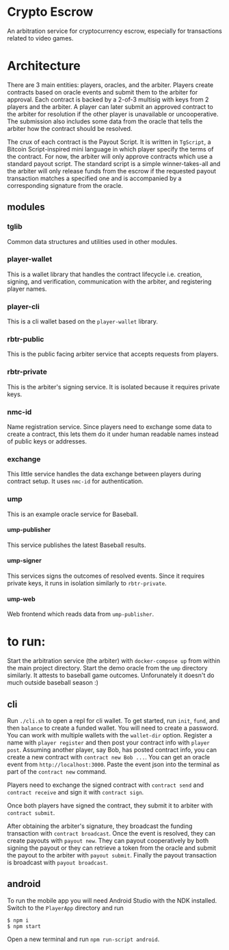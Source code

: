 # Crypto Escrow 

An arbitration service for cryptocurrency escrow, especially for transactions related to video games.

# Architecture

There are 3 main entities: players, oracles, and the arbiter. Players create contracts based on oracle events and submit them to the arbiter for approval. Each contract is backed by a 2-of-3 multisig with keys from 2 players and the arbiter. A player can later submit an approved contract to the arbiter for resolution if the other player is unavailable or uncooperative. The submission also includes some data from the oracle that tells the arbiter how the contract should be resolved.

The crux of each contract is the Payout Script. It is written in `TgScript`, a Bitcoin Script-inspired mini language in which player specify the terms of the contract. For now, the arbiter will only approve contracts which use a standard payout script. The standard script is a simple winner-takes-all and the arbiter will only release funds from the escrow if the requested payout transaction matches a specified one and is accompanied by a corresponding signature from the oracle.

## modules

### tglib
Common data structures and utilities used in other modules.
### player-wallet
This is a wallet library that handles the contract lifecycle i.e. creation, signing, and verification, communication with the arbiter, and registering player names.
### player-cli
This is a cli wallet based on the `player-wallet` library.
### rbtr-public
This is the public facing arbiter service that accepts requests from players.
### rbtr-private
This is the arbiter's signing service. It is isolated because it requires private keys.
### nmc-id
Name registration service. Since players need to exchange some data to create a contract, this lets them do it under human readable names instead of public keys or addresses.
### exchange
This little service handles the data exchange between players during contract setup. It uses `nmc-id` for authentication.
### ump
This is an example oracle service for Baseball.
#### ump-publisher
This service publishes the latest Baseball results.
#### ump-signer
This services signs the outcomes of resolved events. Since it requires private keys, it runs in isolation similarly to `rbtr-private`.
#### ump-web
Web frontend which reads data from `ump-publisher`.
# to run:

Start the arbitration service (the arbiter) with `docker-compose up` from within the main project directory. Start the demo oracle from the `ump` directory similarly. It attests to baseball game outcomes. Unforunately it doesn't do much outside baseball season :)
## cli
Run `./cli.sh` to open a repl for cli wallet. To get started, run `init`, `fund`, and then `balance` to create a funded wallet. You will need to create a password. You can work with multiple wallets with the `wallet-dir` option.
Register a name with `player register` and then post your contract info with `player post`.
Assuming another player, say Bob, has posted contract info, you can create a new contract with `contract new Bob ...`. You can get an oracle event from `http://localhost:3000`. Paste the event json into the terminal as part of the `contract new` command.

Players need to exchange the signed contract with `contract send` and `contract receive` and sign it with `contract sign`.

Once both players have signed the contract, they submit it to arbiter with `contract submit`.

After obtaining the arbiter's signature, they broadcast the funding transaction with `contract broadcast`. Once the event is resolved, they can create payouts with `payout new`. They can payout cooperatively by both signing the payout or they can retrieve a token from the oracle and submit the payout to the arbiter with `payout submit`. Finally the payout transaction is broadcast with `payout broadcast`.

## android
To run the mobile app you will need Android Studio with the NDK installed. Switch to the `PlayerApp` directory and run 
```
$ npm i
$ npm start
```
Open a new terminal and run `npm run-script android`.

